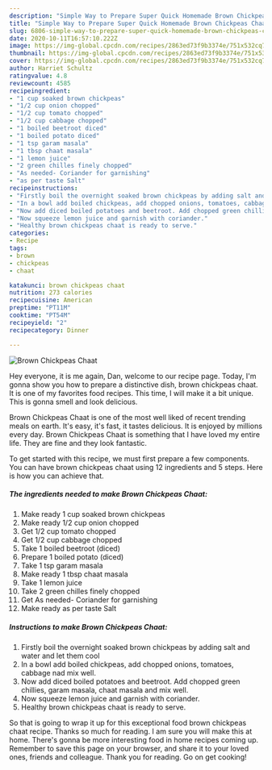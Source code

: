 ```yaml
---
description: "Simple Way to Prepare Super Quick Homemade Brown Chickpeas Chaat"
title: "Simple Way to Prepare Super Quick Homemade Brown Chickpeas Chaat"
slug: 6806-simple-way-to-prepare-super-quick-homemade-brown-chickpeas-chaat
date: 2020-10-11T16:57:10.222Z
image: https://img-global.cpcdn.com/recipes/2863ed73f9b3374e/751x532cq70/brown-chickpeas-chaat-recipe-main-photo.jpg
thumbnail: https://img-global.cpcdn.com/recipes/2863ed73f9b3374e/751x532cq70/brown-chickpeas-chaat-recipe-main-photo.jpg
cover: https://img-global.cpcdn.com/recipes/2863ed73f9b3374e/751x532cq70/brown-chickpeas-chaat-recipe-main-photo.jpg
author: Harriet Schultz
ratingvalue: 4.8
reviewcount: 4585
recipeingredient:
- "1 cup soaked brown chickpeas"
- "1/2 cup onion chopped"
- "1/2 cup tomato chopped"
- "1/2 cup cabbage chopped"
- "1 boiled beetroot diced"
- "1 boiled potato diced"
- "1 tsp garam masala"
- "1 tbsp chaat masala"
- "1 lemon juice"
- "2 green chilles finely chopped"
- "As needed- Coriander for garnishing"
- "as per taste Salt"
recipeinstructions:
- "Firstly boil the overnight soaked brown chickpeas by adding salt and water and let them cool"
- "In a bowl add boiled chickpeas, add chopped onions, tomatoes, cabbage nad mix well."
- "Now add diced boiled potatoes and beetroot. Add chopped green chillies, garam masala, chaat masala and mix well."
- "Now squeeze lemon juice and garnish with coriander."
- "Healthy brown chickpeas chaat is ready to serve."
categories:
- Recipe
tags:
- brown
- chickpeas
- chaat

katakunci: brown chickpeas chaat 
nutrition: 273 calories
recipecuisine: American
preptime: "PT11M"
cooktime: "PT54M"
recipeyield: "2"
recipecategory: Dinner

---
```



![Brown Chickpeas Chaat](https://img-global.cpcdn.com/recipes/2863ed73f9b3374e/751x532cq70/brown-chickpeas-chaat-recipe-main-photo.jpg)

Hey everyone, it is me again, Dan, welcome to our recipe page. Today, I'm gonna show you how to prepare a distinctive dish, brown chickpeas chaat. It is one of my favorites food recipes. This time, I will make it a bit unique. This is gonna smell and look delicious.



Brown Chickpeas Chaat is one of the most well liked of recent trending meals on earth. It's easy, it's fast, it tastes delicious. It is enjoyed by millions every day. Brown Chickpeas Chaat is something that I have loved my entire life. They are fine and they look fantastic.


To get started with this recipe, we must first prepare a few components. You can have brown chickpeas chaat using 12 ingredients and 5 steps. Here is how you can achieve that.

<!--inarticleads1-->

##### The ingredients needed to make Brown Chickpeas Chaat:

1. Make ready 1 cup soaked brown chickpeas
1. Make ready 1/2 cup onion chopped
1. Get 1/2 cup tomato chopped
1. Get 1/2 cup cabbage chopped
1. Take 1 boiled beetroot (diced)
1. Prepare 1 boiled potato (diced)
1. Take 1 tsp garam masala
1. Make ready 1 tbsp chaat masala
1. Take 1 lemon juice
1. Take 2 green chilles finely chopped
1. Get As needed- Coriander for garnishing
1. Make ready as per taste Salt




<!--inarticleads2-->

##### Instructions to make Brown Chickpeas Chaat:

1. Firstly boil the overnight soaked brown chickpeas by adding salt and water and let them cool
1. In a bowl add boiled chickpeas, add chopped onions, tomatoes, cabbage nad mix well.
1. Now add diced boiled potatoes and beetroot. Add chopped green chillies, garam masala, chaat masala and mix well.
1. Now squeeze lemon juice and garnish with coriander.
1. Healthy brown chickpeas chaat is ready to serve.




So that is going to wrap it up for this exceptional food brown chickpeas chaat recipe. Thanks so much for reading. I am sure you will make this at home. There's gonna be more interesting food in home recipes coming up. Remember to save this page on your browser, and share it to your loved ones, friends and colleague. Thank you for reading. Go on get cooking!
